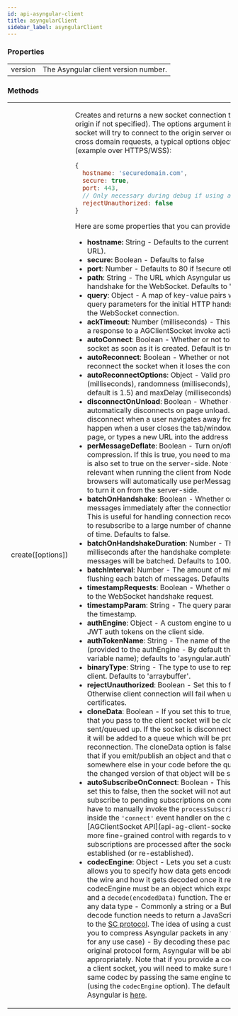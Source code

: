```yaml
---
id: api-asyngular-client
title: asyngularClient
sidebar_label: asyngularClient
---
```


### Properties
<table class="table">
  <tr>
    <td>version</td>
    <td>The Asyngular client version number.</td>
  </tr>
</table>

### Methods
<table class="table">
  <tr>
    <td>
      create([options])
    </td>
    <td>
      <p>
        Creates and returns a new socket connection to the specified host (or origin if not
        specified). The options argument is optional - If omitted, the socket
        will try to connect to the origin server on the current port. For cross
        domain requests, a typical options object might look like this (example
        over HTTPS/WSS):
      </p>

```js
{
  hostname: 'securedomain.com',
  secure: true,
  port: 443,
  // Only necessary during debug if using a self-signed certificate
  rejectUnauthorized: false
}
```

<p>Here are some properties that you can provide to the options object:</p>
      <ul>
        <li><b>hostname:</b> String - Defaults to the current host (ready from
          the URL).</li>
        <li><b>secure:</b> Boolean - Defaults to false</li>
        <li><b>port</b>: Number - Defaults to 80 if !secure otherwise defaults
          to 443.</li>
        <li><b>path</b>: String - The URL which Asyngular uses to make the initial handshake
          for the WebSocket. Defaults to '/asyngular/'.</li>
        <li><b>query</b>: Object - A map of key-value pairs which will be used as query
          parameters for the initial HTTP handshake which will initiate the WebSocket connection.</li>
        <li><b>ackTimeout</b>: Number (milliseconds) - This is the timeout for
          getting a response to a AGClientSocket invoke action.</li>
        <li><b>autoConnect</b>: Boolean - Whether or not to automatically connect
          the socket as soon as it is created. Default is true.</li>
        <li><b>autoReconnect</b>: Boolean - Whether or not to automatically reconnect
          the socket when it loses the connection.</li>
        <li><b>autoReconnectOptions</b>: Object - Valid properties are: initialDelay
          (milliseconds), randomness (milliseconds), multiplier (decimal;
          default is 1.5) and maxDelay (milliseconds).</li>
        <li><b>disconnectOnUnload</b>: Boolean - Whether or not a client automatically disconnects on page unload.
          If enabled, the client will disconnect when a user navigates away from the page. This can happen when a user closes the tab/window,
          clicks a link to leave the page, or types a new URL into the address bar.
          Defaults to true.</li>
        <li><b>perMessageDeflate</b>: Boolean - Turn on/off per-message deflate compression.
          If this is true, you need to make sure that this property is also set to true on the server-side. Note that this option is
          only relevant when running the client from Node.js. Most modern browsers will automatically use perMessageDeflate so you only
          need to turn it on from the server-side.</li>
        <li><b>batchOnHandshake</b>: Boolean - Whether or not to start batching messages immediately after the connection handshake completes. This is useful for handling connection recovery when the client tries to resubscribe to a large number of channels in a very short amount of time. Defaults to false.</li>
        <li><b>batchOnHandshakeDuration</b>: Number - The amount of time in milliseconds after the handshake completes during which all socket messages will be batched. Defaults to 100.</li>
        <li><b>batchInterval</b>: Number - The amount of milliseconds to wait before flushing each batch of messages. Defaults to 50.</li>
        <li><b>timestampRequests</b>: Boolean - Whether or not to add a timestamp
          to the WebSocket handshake request.</li>
        <li><b>timestampParam</b>: String - The query parameter name to use to
          hold the timestamp.</li>
        <li><b>authEngine</b>: Object - A custom engine to use for storing and
          loading JWT auth tokens on the client side.</li>
        <li><b>authTokenName</b>: String - The name of the JWT auth token (provided
          to the authEngine - By default this is the localStorage variable
          name); defaults to 'asyngular.authToken'.</li>
        <li><b>binaryType</b>: String - The type to use to represent binary on
          the client. Defaults to 'arraybuffer'.</li>
        <li><b>rejectUnauthorized</b>: Boolean - Set this to false during
          debugging - Otherwise client connection will fail when using self-signed certificates.</li>
        <li><b>cloneData</b>: Boolean - If you set this to true, any data/objects/arrays that you pass to the client socket
          will be cloned before being sent/queued up. If the socket is disconnected and you emit an event, it will be added to a queue
          which will be processed upon reconnection. The cloneData option is false by default; this means that if you emit/publish an object
          and that object changes somewhere else in your code before the queue is processed, then the changed version of that object
          will be sent out to the server.</li>
        <li><b>autoSubscribeOnConnect</b>: Boolean - This is true by default. If you set this to false, then the socket will not automatically
          try to subscribe to pending subscriptions on connect - Instead, you will have to manually invoke the <code>processSubscriptions</code> callback
          from inside the <code>'connect'</code> event handler on the client side. See [AGClientSocket API](api-ag-client-socket.md).
          This gives you more fine-grained control with regards to when pending subscriptions are processed after the socket connection is established (or re-established).</li>
        <li><b>codecEngine</b>: Object - Lets you set a custom codec engine. This allows you to specify how
          data gets encoded before being sent over the wire and how it gets decoded once it reaches the other side.
          The codecEngine must be an object which exposes an <code>encode(object)</code> and a <code>decode(encodedData)</code> function.
          The encode function can return any data type - Commonly a string or a Buffer/ArrayBuffer.
          The decode function needs to return a JavaScript object which adheres to the
          <a href="https://github.com/SocketCluster/socketcluster/blob/master/socketcluster-protocol.md">SC protocol</a>.
          The idea of using a custom codec is that it allows you to compress Asyngular packets in any format you like (optimized for any use case) -
          By decoding these packets back into their original protocol form, Asyngular will be able process them appropriately.
          Note that if you provide a codecEngine when creating a client socket, you will need to make sure that the server uses the same codec
          by passing the same engine to the <code>AGServer</code> constructor (using the <code>codecEngine</code> option).
          The default codec engine used by Asyngular is <a href="https://github.com/SocketCluster/sc-formatter/blob/master/index.js">here</a>.</li>
      </ul>
    </td>
  </tr>
</table>
